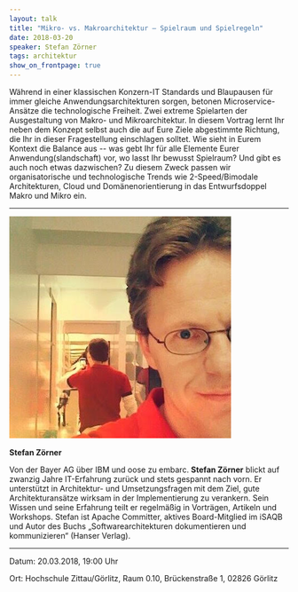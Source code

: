 ```yaml
---
layout: talk
title: "Mikro- vs. Makroarchitektur – Spielraum und Spielregeln"
date: 2018-03-20
speaker: Stefan Zörner
tags: architektur
show_on_frontpage: true
---
```


Während in einer klassischen Konzern-IT Standards und Blaupausen für immer gleiche Anwendungsarchitekturen sorgen, betonen Microservice-Ansätze die technologische Freiheit. Zwei extreme Spielarten der Ausgestaltung von Makro- und Mikroarchitektur. In diesem Vortrag lernt Ihr neben dem Konzept selbst auch die auf Eure Ziele abgestimmte Richtung, die Ihr in dieser Fragestellung einschlagen solltet. Wie sieht in Eurem Kontext die Balance aus -- was gebt Ihr für alle Elemente Eurer Anwendung(slandschaft) vor, wo lasst Ihr bewusst Spielraum? Und gibt es auch noch etwas dazwischen? Zu diesem Zweck passen wir organisatorische und technologische Trends wie 2-Speed/Bimodale Architekturen, Cloud und Domänenorientierung in das Entwurfsdoppel Makro und Mikro ein.

---
<div class="speaker-info">
  <div class="short-info">
    <img src="/images/stefan_zoerner.jpg">
    <p><strong>Stefan Zörner</strong></p>
  </div>
  <div class="description">
	Von der Bayer AG über IBM und oose zu embarc. <strong>Stefan Zörner</strong> blickt auf zwanzig Jahre IT-Erfahrung zurück und stets gespannt nach vorn. Er unterstützt in Architektur- und Umsetzungsfragen mit dem Ziel, gute Architekturansätze wirksam in der Implementierung zu verankern. Sein Wissen und seine Erfahrung teilt er regelmäßig in Vorträgen, Artikeln und Workshops. Stefan ist Apache Committer, aktives Board-Mitglied im iSAQB und Autor des Buchs „Softwarearchitekturen dokumentieren und kommunizieren“ (Hanser Verlag).
  </div>
</div>

---

Datum: 20.03.2018, 19:00 Uhr

Ort: Hochschule Zittau/Görlitz, Raum 0.10, Brückenstraße 1, 02826 Görlitz


